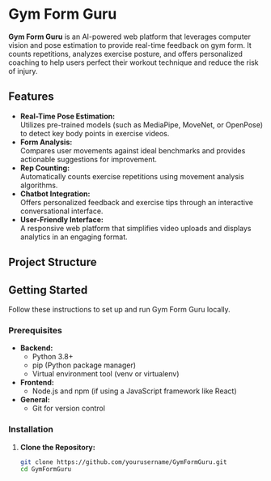 # Gym Form Guru

**Gym Form Guru** is an AI-powered web platform that leverages computer vision and pose estimation to provide real-time feedback on gym form. It counts repetitions, analyzes exercise posture, and offers personalized coaching to help users perfect their workout technique and reduce the risk of injury.

## Features

- **Real-Time Pose Estimation:**  
  Utilizes pre-trained models (such as MediaPipe, MoveNet, or OpenPose) to detect key body points in exercise videos.
- **Form Analysis:**  
  Compares user movements against ideal benchmarks and provides actionable suggestions for improvement.
- **Rep Counting:**  
  Automatically counts exercise repetitions using movement analysis algorithms.
- **Chatbot Integration:**  
  Offers personalized feedback and exercise tips through an interactive conversational interface.
- **User-Friendly Interface:**  
  A responsive web platform that simplifies video uploads and displays analytics in an engaging format.

## Project Structure


## Getting Started

Follow these instructions to set up and run Gym Form Guru locally.

### Prerequisites

- **Backend:**
  - Python 3.8+  
  - pip (Python package manager)
  - Virtual environment tool (venv or virtualenv)
- **Frontend:**
  - Node.js and npm (if using a JavaScript framework like React)
- **General:**
  - Git for version control

### Installation

1. **Clone the Repository:**

   ```bash
   git clone https://github.com/yourusername/GymFormGuru.git
   cd GymFormGuru
